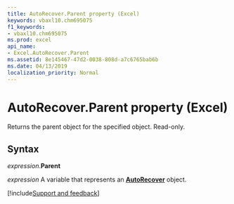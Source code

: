 ```yaml
---
title: AutoRecover.Parent property (Excel)
keywords: vbaxl10.chm695075
f1_keywords:
- vbaxl10.chm695075
ms.prod: excel
api_name:
- Excel.AutoRecover.Parent
ms.assetid: 8e145467-47d2-0038-808d-a7c6765bab6b
ms.date: 04/13/2019
localization_priority: Normal
---
```



# AutoRecover.Parent property (Excel)

Returns the parent object for the specified object. Read-only.


## Syntax

_expression_.**Parent**

_expression_ A variable that represents an **[AutoRecover](Excel.AutoRecover.md)** object.




[!include[Support and feedback](~/includes/feedback-boilerplate.md)]